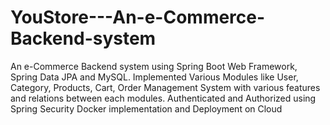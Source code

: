 # YouStore---An-e-Commerce-Backend-system
An e-Commerce Backend system using Spring Boot Web Framework, Spring Data JPA and MySQL. Implemented Various Modules like User, Category, Products, Cart, Order Management System with various features and relations between each modules. Authenticated and Authorized using Spring Security Docker implementation and Deployment on Cloud 
